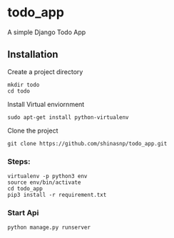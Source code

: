 # todo_app
A simple Django Todo App
## Installation

Create a project directory

```
mkdir todo
cd todo
```

Install Virtual enviornment

```
sudo apt-get install python-virtualenv
```
Clone the project

```
git clone https://github.com/shinasnp/todo_app.git

```
### Steps:
```
virtualenv -p python3 env
source env/bin/activate
cd todo_app
pip3 install -r requirement.txt
```
### Start Api
```
python manage.py runserver
```
